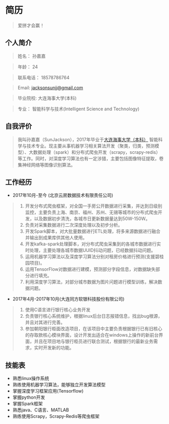 
简历
==

> 爱拼才会赢！


个人简介
--

> 姓名： 孙嘉嘉 

> 年龄： 24 

> 联系电话： 18578786764

> Email: jacksonsunjj@gmail.com 

> 毕业院校: 大连海事大学(本科)

> 专业： 智能科学与技术(Intelligent Science and Technology) 

自我评价
--

> 我叫孙嘉嘉（SunJackson），2017年毕业于[大连海事大学（本科）](https://baike.baidu.com/item/%E5%A4%A7%E8%BF%9E%E6%B5%B7%E4%BA%8B%E5%A4%A7%E5%AD%A6/193123)
> 智能科学与技术专业。现主要从事机器学习相关算法开发（聚类，归类，预测模型）、大数据处理（spark）和分布式爬虫开发（scrapy，scrapy-redis）等工作。同时，对深度学习算法也有一定涉猎，主要包括图像特征提取，卷集神经网络等图像识别算法。

工作经历
--

- 2017年10月-至今 (北京云房数据技术有限责任公司)
> 1. 开发分布式爬虫框架，对全国一手房公开数据进行采集，并达到日级别监控，主要负责上海、南京、福州、苏州、无锡等城市的分布式爬虫开发，以及数据初步清洗，各城市日更新数据量达到50W-150W。
> 2. 负责对采集数据进行二次深度处理以及初步分析。
> 3. 开发Spark脚本，对大批量数据进行ETL处理，将多来源数据进行融合并输出到成果库供其他人使用。
> 4. 开发kafka-spark处理脚本，对分布式爬虫采集到的各城市数据进行实时处理，主要处理各城市数据UUID抖动问题，已经数据抖动问题。
> 5. 运用机器学习算法以及深度学习算法分别对租房价格进行预测(支援碧桂园项目)。
> 6. 运用TensorFlow对数据进行建模，预测部分字段信息，对数据缺失部分进行填充。
> 7. 利用深度学习算法，对部分城市数据为图片问题进行模型训练，解决数据问题。


- 2017年4月-2017年10月(大连同方软银科技股份有限公司)
> 1. 使用C语言进行银行核心业务开发
> 2. 负责银行核心系统维护，根据linux后台日志报错信息，找出bug根源，并且对其进行完善。
> 3. 参加朝阳银行柜面改造项目，在该项目中主要负责根据银行已有旧核心的存取款核心模块界面，设计开发出适合在windows上操作的新前台界面，并且在项目地与银行柜员进行联合测试，根据银行的最新业务需求，实时开发新的功能。


技能表
--

- 熟悉linux操作系统
- 熟练使用机器学习算法，能够独立开发算法模型
- 掌握深度学习框架应用(Tensorflow)
- 掌握python开发
- 掌握Spark框架
- 熟悉java、C语言、MATLAB
- 熟练使用Scrapy，Scrapy-Redis等爬虫框架
